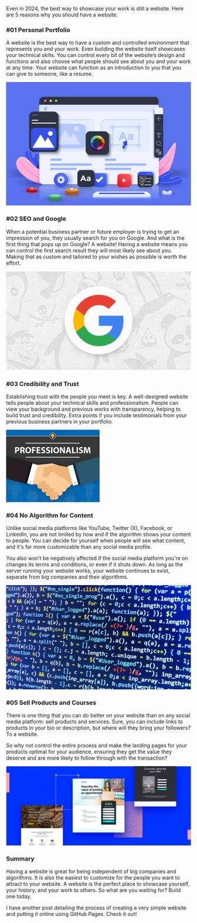 Even in 2024, the best way to showcase your work is still a website. Here are 5 reasons why you should have a website.

### #01 Personal Portfolio
A website is the best way to have a custom and controlled environment that represents you and your work. Even building the website itself showcases your technical skills. You can control every bit of the website’s design and functions and also choose what people should see about you and your work at any time. Your website can function as an introduction to you that you can give to someone, like a resume.

![website design graphic](imgs/website_need/website_design_graphic.jpg)


### #02 SEO and Google
When a potential business partner or future employer is trying to get an impression of you, they usually search for you on Google. And what is the first thing that pops up on Google? A website! Having a website means you can control the first search result they will most likely see about you. Making that as custom and tailored to your wishes as possible is worth the effort.

![google algorithm](imgs/website_need/google_algorithm.jpeg)


### #03 Credibility and Trust
Establishing trust with the people you meet is key. A well-designed website tells people about your technical skills and professionalism. People can view your background and previous works with transparency, helping to build trust and credibility. Extra points if you include testimonials from your previous business partners in your portfolio.

![professionalism](imgs/website_need/professionalism.jpeg)


### #04 No Algorithm for Content
Unlike social media platforms like YouTube, Twitter (X), Facebook, or LinkedIn, you are not limited by how and if the algorithm shows your content to people. You can decide for yourself when people will see what content, and it's far more customizable than any social media profile.

You also won’t be negatively affected if the social media platform you're on changes its terms and conditions, or even if it shuts down. As long as the server running your website works, your website continues to exist, separate from big companies and their algorithms.

![code](imgs/website_need/code.jpg)


### #05 Sell Products and Courses
There is one thing that you can do better on your website than on any social media platform: sell products and services. Sure, you can include links to products in your bio or description, but where will they bring your followers? To a website.

So why not control the entire process and make the landing pages for your products optimal for your audience, ensuring they get the value they deserve and are more likely to follow through with the transaction?

![product landing page](imgs/website_need/product_landing_page.jpg)

### Summary
Having a website is great for being independent of big companies and algorithms. It is also the easiest to customize for the people you want to attract to your website. A website is the perfect place to showcase yourself, your history, and your work to others. So what are you waiting for? Build one today.

I have another post detailing the process of creating a very simple website and putting it online using GitHub Pages. Check it out!

